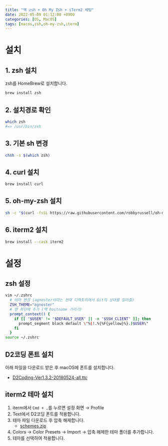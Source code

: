 ```yaml
---
title: "맥 zsh + Oh My Zsh + iTerm2 세팅"
date: 2022-05-09 01:12:00 +0900
categories: [OS, MacOS]
tags: [macos,zsh,oh-my-zsh,iterm]
---
```


# 설치

## 1. zsh 설치
zsh를 HomeBrew로 설치합니다.
```bash
brew install zsh
```

## 2. 설치경로 확인
```bash
which zsh
#=> /usr/bin/zsh
```

## 3. 기본 sh 변경
```bash
chsh -s $(which zsh)
```

## 4. curl 설치
```bash
brew install curl
```

## 5. oh-my-zsh 설치
```bash
sh -c "$(curl -fsSL https://raw.githubusercontent.com/robbyrussell/oh-my-zsh/master/tools/install.sh)"
```

## 6. iterm2 설치
```bash
brew install --cask iterm2
```

# 설정

## zsh 설정

```bash
vim ~/.zshrc
  # 테마 변경 (agnoster테마는 현재 디렉토리에서 Git의 상태를 알려줌)
  ZSH_THEME="agnoster"
  # 맨 하단에 추가 (맥 hostname 가리기)
  prompt_context() {
    if [[ "$USER" != "$DEFAULT_USER" || -n "$SSH_CLIENT" ]]; then
      prompt_segment black default \"%(!.%{%F{yellow}%}.)$USER\"
    fi
  }
source ~/.zshrc
```

## D2코딩 폰트 설치

아래 파일을 다운로드 받은 후 macOS에 폰트를 설치합니다.

- [D2Coding-Ver1.3.2-20180524-all.ttc](https://s3-us-west-2.amazonaws.com/secure.notion-static.com/82c10f3d-4b47-4d5c-a3d3-7240b4fabf7b/D2Coding-Ver1.3.2-20180524-all.ttc)


## iterm2 테마 설치
1. iterm에서 `Cmd + ,`를 누르면 설정 화면 → Profile
2. Text에서 D2코딩 폰트를 적용합니다.
3. 테마 파일 다운로드 후 압축 해제합니다.
   - [schemes.zip](https://s3-us-west-2.amazonaws.com/secure.notion-static.com/697c4d68-3d01-4060-993f-64d370c0b008/schemes.zip)
4. Colors → Color Presets → Import → 압축 해제한 테마 폴더를 추가합니다.
5. 테마를 선택하여 적용합니다.




